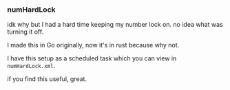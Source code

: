### numHardLock

idk why but I had a hard time keeping my number lock on. no idea what was turning it off.

I made this in Go originally, now it's in rust because why not.

I have this setup as a scheduled task which you can view in `numHardLock.xml`.

if you find this useful, great.